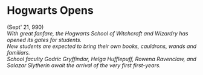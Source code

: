 # Hogwarts Opens  
(Sept' 21, 990)  
*With great fanfare, the Hogwarts School of Witchcraft and Wizardry has opened its gates for students.*  
*New students are expected to bring their own books, cauldrons, wands and familiars.*  
*School faculty Godric Gryffindor, Helga Hufflepuff, Rowena Ravenclaw, and Salazar Slytherin await the arrival of the very first first-years.*  
  
  
